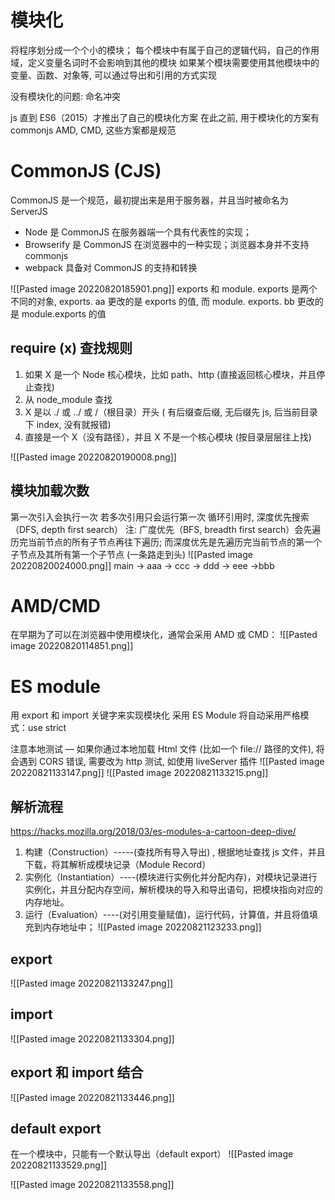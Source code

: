 # 模块化
将程序划分成一个个小的模块；
每个模块中有属于自己的逻辑代码，自己的作用域，定义变量名词时不会影响到其他的模块
如果某个模块需要使用其他模块中的变量、函数、对象等, 可以通过导出和引用的方式实现

没有模块化的问题: 命名冲突

js 直到 ES6（2015）才推出了自己的模块化方案
在此之前, 用于模块化的方案有 commonjs AMD, CMD, 这些方案都是规范

# CommonJS (CJS)
CommonJS 是一个规范，最初提出来是用于服务器，并且当时被命名为 ServerJS  
- Node 是 CommonJS 在服务器端一个具有代表性的实现；
- Browserify 是 CommonJS 在浏览器中的一种实现；浏览器本身并不支持 commonjs
- webpack 具备对 CommonJS 的支持和转换

![[Pasted image 20220820185901.png]]
 exports 和 module. exports 是两个不同的对象, exports. aa 更改的是 exports 的值, 而 module. exports. bb 更改的是 module.exports 的值
 
## require (x) 查找规则
1. 如果 X 是一个 Node 核心模块，比如 path、http (直接返回核心模块，并且停止查找)
2. 从 node_module 查找
3. X 是以 ./ 或 ../ 或 /（根目录）开头 
	( 有后缀查后缀, 无后缀先 js, 后当前目录下 index, 没有就报错)
3. 直接是一个 X（没有路径），并且 X 不是一个核心模块 (按目录层层往上找)

![[Pasted image 20220820190008.png]]
## 模块加载次数
第一次引入会执行一次
若多次引用只会运行第一次
循环引用时, 深度优先搜索（DFS, depth first search）
注: 广度优先（BFS, breadth first search）会先遍历完当前节点的所有子节点再往下遍历; 而深度优先是先遍历完当前节点的第一个子节点及其所有第一个子节点 (一条路走到头)
![[Pasted image 20220820024000.png]]
main -> aaa -> ccc -> ddd -> eee ->bbb


# AMD/CMD
在早期为了可以在浏览器中使用模块化，通常会采用 AMD 或 CMD：
![[Pasted image 20220820114851.png]]

# ES module
用 export 和 import 关键字来实现模块化
采用 ES Module 将自动采用严格模式：use strict

注意本地测试 — 如果你通过本地加载 Html 文件 (比如一个 file:// 路径的文件), 将会遇到 CORS 错误, 需要改为 http 测试, 如使用 liveServer 插件
![[Pasted image 20220821133147.png]]
![[Pasted image 20220821133215.png]]

## 解析流程
https://hacks.mozilla.org/2018/03/es-modules-a-cartoon-deep-dive/
1. 构建（Construction）-----(查找所有导入导出) ,  根据地址查找 js 文件，并且下载，将其解析成模块记录（Module Record）
2. 实例化（Instantiation）----(模块进行实例化并分配内存)，对模块记录进行实例化，并且分配内存空间，解析模块的导入和导出语句，把模块指向对应的内存地址。
3. 运行（Evaluation）----(对引用变量赋值)，运行代码，计算值，并且将值填充到内存地址中；
![[Pasted image 20220821123233.png]]
## export
![[Pasted image 20220821133247.png]]
## import
![[Pasted image 20220821133304.png]]

## export 和 import 结合
![[Pasted image 20220821133446.png]]

## default export
在一个模块中，只能有一个默认导出（default export）
![[Pasted image 20220821133529.png]]

![[Pasted image 20220821133558.png]]